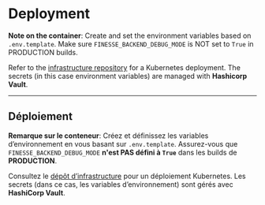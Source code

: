 # Deployment

**Note on the container**: Create and set the environment variables based on
`.env.template`. Make sure `FINESSE_BACKEND_DEBUG_MODE` is NOT set to `True` in
PRODUCTION builds.

Refer to the [infrastructure repository](https://github.com/ai-cfia/infra) for a
Kubernetes deployment. The secrets (in this case environment variables) are
managed with **Hashicorp Vault**.

---

## Déploiement

**Remarque sur le conteneur**: Créez et définissez les variables d’environnement
en vous basant sur `.env.template`. Assurez-vous que
`FINESSE_BACKEND_DEBUG_MODE` **n'est PAS défini à `True`** dans les builds de
**PRODUCTION**.

Consultez le [dépôt d’infrastructure](https://github.com/ai-cfia/infra) pour un
déploiement Kubernetes. Les secrets (dans ce cas, les variables d’environnement)
sont gérés avec **HashiCorp Vault**.
